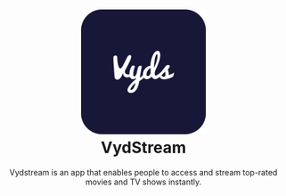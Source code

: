 <h1 align="center">
  <img alt="cgapp logo" src="https://raw.githubusercontent.com/Crunch-Garage/vydstream/master/assets/app-icon.png" width="224px"/><br/>
  VydStream
</h1>
<p align="center">Vydstream is an app that enables people to access and stream top-rated movies and TV shows instantly.
